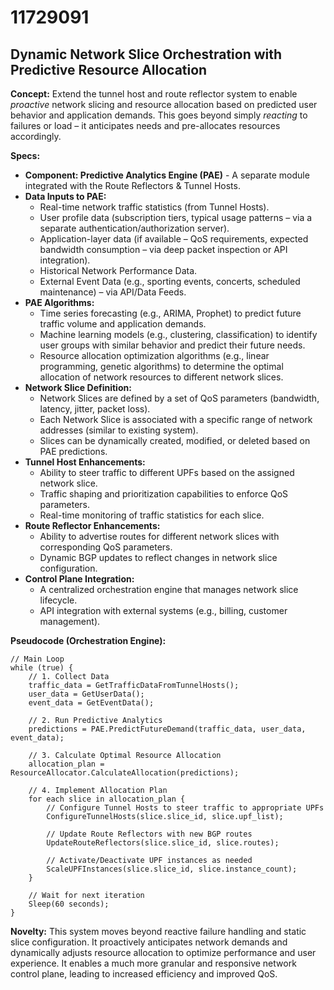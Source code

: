 # 11729091

## Dynamic Network Slice Orchestration with Predictive Resource Allocation

**Concept:** Extend the tunnel host and route reflector system to enable *proactive* network slicing and resource allocation based on predicted user behavior and application demands. This goes beyond simply *reacting* to failures or load – it anticipates needs and pre-allocates resources accordingly.

**Specs:**

*   **Component: Predictive Analytics Engine (PAE)** - A separate module integrated with the Route Reflectors & Tunnel Hosts.
*   **Data Inputs to PAE:**
    *   Real-time network traffic statistics (from Tunnel Hosts).
    *   User profile data (subscription tiers, typical usage patterns – via a separate authentication/authorization server).
    *   Application-layer data (if available – QoS requirements, expected bandwidth consumption – via deep packet inspection or API integration).
    *   Historical Network Performance Data.
    *   External Event Data (e.g., sporting events, concerts, scheduled maintenance) – via API/Data Feeds.
*   **PAE Algorithms:**
    *   Time series forecasting (e.g., ARIMA, Prophet) to predict future traffic volume and application demands.
    *   Machine learning models (e.g., clustering, classification) to identify user groups with similar behavior and predict their future needs.
    *   Resource allocation optimization algorithms (e.g., linear programming, genetic algorithms) to determine the optimal allocation of network resources to different network slices.
*   **Network Slice Definition:**
    *   Network Slices are defined by a set of QoS parameters (bandwidth, latency, jitter, packet loss).
    *   Each Network Slice is associated with a specific range of network addresses (similar to existing system).
    *   Slices can be dynamically created, modified, or deleted based on PAE predictions.
*   **Tunnel Host Enhancements:**
    *   Ability to steer traffic to different UPFs based on the assigned network slice.
    *   Traffic shaping and prioritization capabilities to enforce QoS parameters.
    *   Real-time monitoring of traffic statistics for each slice.
*   **Route Reflector Enhancements:**
    *   Ability to advertise routes for different network slices with corresponding QoS parameters.
    *   Dynamic BGP updates to reflect changes in network slice configuration.
*   **Control Plane Integration:**
    *   A centralized orchestration engine that manages network slice lifecycle.
    *   API integration with external systems (e.g., billing, customer management).

**Pseudocode (Orchestration Engine):**

```
// Main Loop
while (true) {
    // 1. Collect Data
    traffic_data = GetTrafficDataFromTunnelHosts();
    user_data = GetUserData();
    event_data = GetEventData();

    // 2. Run Predictive Analytics
    predictions = PAE.PredictFutureDemand(traffic_data, user_data, event_data);

    // 3. Calculate Optimal Resource Allocation
    allocation_plan = ResourceAllocator.CalculateAllocation(predictions);

    // 4. Implement Allocation Plan
    for each slice in allocation_plan {
        // Configure Tunnel Hosts to steer traffic to appropriate UPFs
        ConfigureTunnelHosts(slice.slice_id, slice.upf_list);

        // Update Route Reflectors with new BGP routes
        UpdateRouteReflectors(slice.slice_id, slice.routes);

        // Activate/Deactivate UPF instances as needed
        ScaleUPFInstances(slice.slice_id, slice.instance_count);
    }

    // Wait for next iteration
    Sleep(60 seconds);
}
```

**Novelty:** This system moves beyond reactive failure handling and static slice configuration. It proactively anticipates network demands and dynamically adjusts resource allocation to optimize performance and user experience. It enables a much more granular and responsive network control plane, leading to increased efficiency and improved QoS.